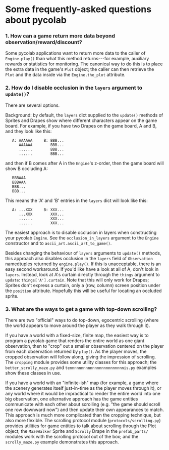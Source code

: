 # Some frequently-asked questions about pycolab

### 1. How can a game return more data beyond observation/reward/discount?

Some pycolab applications want to return more data to the caller of
`Engine.play()` than what this method returns---for example, auxiliary rewards
or statistics for monitoring. The canonical way to do this is to place the extra
data in the game's `Plot` object; the caller can then retrieve the `Plot` and
the data inside via the `Engine.the_plot` attribute.

### 2. How do I disable occlusion in the `layers` argument to `update()`?

There are several options.

Background: by default, the `layers` dict supplied to the `update()` methods of
Sprites and Drapes show where different characters appear on the game board. For
example, if you have two Drapes on the game board, A and B, and they look like
this:

```
   A: AAAAAA     B: BBB...
      AAAAAA        BBB...
      ......        BBB...
      ......        BBB...
```

and then if B comes after A in the `Engine`'s z-order, then the game board will
show B occluding A:

```
   BBBAAA
   BBBAAA
   BBB...
   BBB...
```

This means the 'A' and 'B' entries in the `layers` dict will look like this:

```
   A: ...XXX     B: XXX...
      ...XXX        XXX...
      ......        XXX...
      ......        XXX...
```

The easiest approach is to disable occlusion in layers when constructing your
pycolab `Engine`. See the `occlusion_in_layers` argument to the `Engine`
constructor and to `ascii_art.ascii_art_to_game()`.

Besides changing the behaviour of `layers` arguments to `update()` methods, this
approach also disables occlusion in the `layers` field of `Observation`
namedtuples returned by `engine.play()`. If this is unacceptable, there is an
easy second workaround. If you'd like have a look at all of A, don't look in
`layers`. Instead, look at A's curtain directly through the `things` argument to
`update`: `things['A'].curtain`. Note that this will only work for Drapes;
Sprites don't express a curtain, only a (row, column) screen position under the
`position` attribute. Hopefully this will be useful for locating an occluded
sprite.

### 3. What are the ways to get a game with top-down scrolling?

There are two "official" ways to do top-down, egocentric scrolling (where the
world appears to move around the player as they walk through it).

If you have a world with a fixed-size, finite map, the easiest way is to program
a pycolab game that renders the entire world as one giant observation, then to
"crop" out a smaller observation centered on the player from each observation
returned by `play()`. As the player moves, the cropped observation will follow
along, giving the impression of scrolling. The `cropping` module provides some
utility classes for this approach; the `better_scrolly_maze.py` and
`tennnnnnnnnnnnnnnnnnnnnnnnis.py` examples show these classes in use.

If you have a world with an "infinite-ish" map (for example, a game where the
scenery generates itself just-in-time as the player moves through it), or any
world where it would be impractical to render the entire world into one big
observation, one alternative approach has the game entities communicate with
each other about scrolling (e.g. "the game should scroll one row downward now")
and then update their own appearances to match. This approach is much more
complicated than the cropping technique, but also more flexible. The scrolling
protocol module (`protocols/scrolling.py`) provides utilities for game entities
to talk about scrolling through the Plot object; the `MazeWalker` Sprite and
`Scrolly` Drape in the `prefab_parts/` modules work with the scrolling protocol
out of the box; and the `scrolly_maze.py` example demonstrates this approach.
